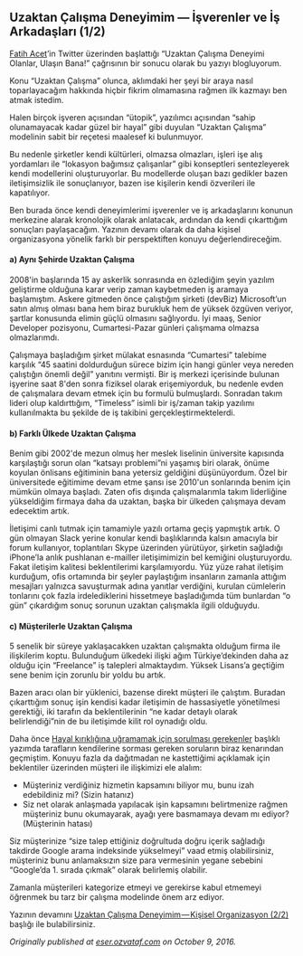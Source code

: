 ## Uzaktan Çalışma Deneyimim — İşverenler ve İş Arkadaşları (1/2)

[Fatih Acet](http://fatihacet.com/)’in Twitter üzerinden başlattığı “Uzaktan Çalışma Deneyimi Olanlar, Ulaşın Bana!” çağrısının bir sonucu olarak bu yazıyı blogluyorum.

Konu “Uzaktan Çalışma” olunca, aklımdaki her şeyi bir araya nasıl toparlayacağım hakkında hiçbir fikrim olmamasına rağmen ilk kazmayı ben atmak istedim.

Halen birçok işveren açısından “ütopik”, yazılımcı açısından “sahip olunamayacak kadar güzel bir hayal” gibi duyulan “Uzaktan Çalışma” modelinin sabit bir reçetesi maalesef ki bulunmuyor.

Bu nedenle şirketler kendi kültürleri, olmazsa olmazları, işleri işe alış yordamları ile “lokasyon bağımsız çalışanlar” gibi konseptleri sentezleyerek kendi modellerini oluşturuyorlar. Bu modellerde oluşan bazı gedikler bazen iletişimsizlik ile sonuçlanıyor, bazen ise kişilerin kendi özverileri ile kapatılıyor.

Ben burada önce kendi deneyimlerimi işverenler ve iş arkadaşlarını konunun merkezine alarak kronolojik olarak anlatacak, ardından da kendi çıkarttığım sonuçları paylaşacağım. Yazının devamı olarak da daha kişisel organizasyona yönelik farklı bir perspektiften konuyu değerlendireceğim.

#### a) Aynı Şehirde Uzaktan Çalışma

2008'in başlarında 15 ay askerlik sonrasında en özlediğim şeyin yazılım geliştirme olduğuna karar verip zaman kaybetmeden iş aramaya başlamıştım. Askere gitmeden önce çalıştığım şirketi (devBiz) Microsoft’un satın almış olması bana hem biraz burukluk hem de yüksek özgüven veriyor, şartlar konusunda elimin güçlü olmasını sağlıyordu. İyi maaş, Senior Developer pozisyonu, Cumartesi-Pazar günleri çalışmama olmazsa olmazlarımdı.

Çalışmaya başladığım şirket mülakat esnasında “Cumartesi” talebime karşılık “45 saatini doldurduğun sürece bizim için hangi günler veya nereden çalıştığın önemli değil” yanıtını vermişti. Bir iş merkezi içerisinde bulunan işyerine saat 8'den sonra fiziksel olarak erişemiyorduk, bu nedenle evden de çalışmalara devam etmek için bu formulü bulmuşlardı. Sonradan takım lideri olup kaldırttığım, “Timeless” isimli bir iş/zaman takip yazılımı kullanılmakta bu şekilde de iş takibini gerçekleştirmektelerdi.

#### b) Farklı Ülkede Uzaktan Çalışma

Benim gibi 2002'de mezun olmuş her meslek liselinin üniversite kapısında karşılaştığı sorun olan “katsayı problemi”ni yaşamış biri olarak, önüme koyulan önlisans eğitiminin bana yetersiz geldiğini düşünüyordum. Özel bir üniversitede eğitimime devam etme şansı ise 2010'un sonlarında benim için mümkün olmaya başladı. Zaten ofis dışında çalışmalarımla takım liderliğine yükseldiğim firmaya daha da uzaktan, başka bir ülkeden çalışmaya devam edecektim artık.

İletişimi canlı tutmak için tamamiyle yazılı ortama geçiş yapmıştık artık. O gün olmayan Slack yerine konular kendi başlıklarında kalsın amacıyla bir forum kullanıyor, toplantıları Skype üzerinden yürütüyor, şirketin sağladığı iPhone’la anlık pushlanan e-mailler iletişimimizin bel kemiğini oluşturuyordu. Fakat iletişim kalitesi beklentilerimi karşılamıyordu. Yüz yüze rahat iletişim kurduğum, ofis ortamında bir şeyler paylaştığım insanların zamanla attığım mesajları yalnızca savuşturmak adına yanıtlar verdiğini, kurulan cümlelerin tonlarını çok fazla irdelediklerini hissetmeye başladığımda tüm bunlardan “o gün” çıkardığım sonuç sorunun uzaktan çalışmakla ilgili olduğuydu.

#### c) Müşterilerle Uzaktan Çalışma

5 senelik bir süreye yaklaşacakken uzaktan çalışmakta olduğum firma ile ilişkilerim koptu. Bulunduğum ülkedeki ilişki ağım Türkiye’dekinden daha az olduğu için “Freelance” iş talepleri almaktaydım. Yüksek Lisans’a geçtiğim sene benim için zorunlu bir yoldu bu artık.

Bazen aracı olan bir yüklenici, bazense direkt müşteri ile çalıştım. Buradan çıkarttığım sonuç işin kendisi kadar iletişimin de hassasiyetle yönetilmesi gerektiği, iki tarafın da beklentilerinin “ne kadar detaylı olarak belirlendiği”nin de bu iletişimde kilit rol oynadığı oldu.

Daha önce [Hayal kırıklığına uğramamak için sorulması gerekenler](http://eser.ozvataf.com/hayal-kirikligina-ugramamak-icin-sorulmasi-gerekenler/) başlıklı yazımda tarafların kendilerine sorması gereken soruların biraz kenarından geçmiştim. Konuyu fazla da dağıtmadan ne kastettiğimi açıklamak için beklentiler üzerinden müşteri ile ilişkimizi ele alalım:

*   Müşteriniz verdiğiniz hizmetin kapsamını biliyor mu, bunu izah edebildiniz mi? (Sizin hatanız)
*   Siz net olarak anlaşmada yapılacak işin kapsamını belirtmenize rağmen müşteriniz bunu okumayarak, ayağı yere basmamaya devam mı ediyor? (Müşterinin hatası)

Siz müşterinize “size talep ettiğiniz doğrultuda doğru içerik sağladığı takdirde Google arama indeksinde yükselmeyi” vaad etmiş olabilirsiniz, müşteriniz bunu anlamaksızın size para vermesinin yegane sebebini “Google’da 1. sırada çıkmak” olarak belirlemiş olabilir.

Zamanla müşterileri kategorize etmeyi ve gerekirse kabul etmemeyi öğrenmek bu tarz bir çalışma modelinde önem arz ediyor.

Yazının devamını [Uzaktan Çalışma Deneyimim — Kişisel Organizasyon (2/2)](https://medium.com/@eserozvataf/uzaktan-%C3%A7al%C4%B1%C5%9Fma-deneyimim-ki%C5%9Fisel-organizasyon-c27c47b86d89) başlığı ile bulabilirsiniz.

*Originally published at* [*eser.ozvataf.com*](http://eser.ozvataf.com/uzaktan-calisma-deneyimim-isverenler-ve-is-arkadaslari/) *on October 9, 2016.*